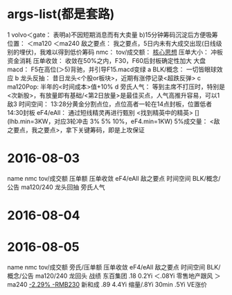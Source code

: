 # args-list(都是套路)

1 volvo＜gate： 表明a)不因短期消息而有大卖量 b)15分钟筹码沉淀后方便吸筹
  位置：        ＜ma120 ＜ma240
  敌之要点：    我之要点，5日内未有大成交出现(日线级别的埋伏)，我难以得到低价筹码
  nmc：
  tov/成交额：  [核心思想](智猪博弈，min.lhb至少3KW，成交额1.5个亿是下限，if放3位量，平时成交额.min=5KW)
  压单大小：    冲板资金消耗[](PREV平量3000W，倍量5000W)
  压单收敛：    收敛在50%之内，F30，F60后封板确定性加大
  大盘macd：    F5在高位(＞5)背驰，并引导F15.macd变绿
a BLK/概念：    [](BLK龙头次日有溢价，不止+5%)一切皆眼球效应
b 龙头反抽：    昔日龙头<个股or板块>，近期有涨停记录<超跌反弹>
c ma120Pop:     半年的<时间成本>值+10%
d 旁氏人气：    等到主席不打压时，特别是<次新股>，有放量即有基础/<第2日放量>是最佳买点，人气高推升容易，可以1敌3
  时间空间：    13:28分黄金分割点位，点位高者一轮在14点封板，位置低者14:30封板
  eF4/eAll：    通过短线精灵再进行甄别 <找到精英中的精英> [](lhb.min=3KW，对应3轮冲击 3% 5% 10%，eF4.min=1KW)
  5%成交量：    <敌之要点，我之要点>，拿下关键筹码，即是上攻保证

# 2016-08-03
name    nmc   tov/成交额  压单额  压单收敛   eF4/eAll  敌之要点   时间空间  BLK/概念/公告  ma120/240  龙头回抽    旁氏人气

# 2016-08-04
# 2016-08-05
name      nmc   tov/成交额  旁氏/压单额  压单收敛  eF4/eAll  敌之要点   时间空间  BLK/概念/公告  ma120/240  龙回头  战绩
东百集团  .18   0.2Yi                              ＜.08Yi                        零售地产跟风   ＞ma240            [-2.29% -RMB230](资金不够)
新和成    .89   4.4Yi       缩量/.8Yi    30min       .5Yi                         VE涨价                            [](花园生物.更先突破+5%)

